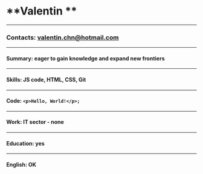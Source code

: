 # **Valentin **

---

### Contacts: valentin.chn@hotmail.com

---

#### Summary: eager to gain knowledge and expand new frontiers

---

#### Skills: JS code, HTML, CSS, Git

---

#### Code: `<p>Hello, World!</p>;`

---

#### Work: IT sector - none

---

#### Education: yes

---

#### English: OK
